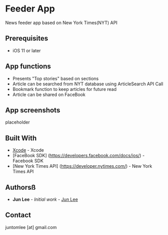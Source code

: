 # Feeder App

News feeder app based on New York Times(NYT) API


## Prerequisites

- iOS 11 or later


## App functions

- Presents "Top stories" based on sections
- Article can be searched from NYT database using ArticleSearch API Call
- Bookmark function to keep articles for future read
- Article can be shared on FaceBook


## App screenshots

placeholder


## Built With

* [Xcode](https://developer.apple.com/xcode/) - Xcode
* [FaceBook SDK] (https://developers.facebook.com/docs/ios/) - Facebook SDK
* [New York Times API] (https://developer.nytimes.com/) - New York Times API


## Authorsß

* **Jun Lee** - *Initial work* - [Jun Lee](https://github.com/juntomlee)


## Contact

juntomlee [at] gmail.com
